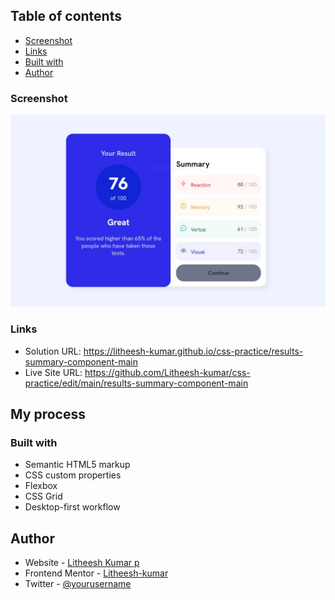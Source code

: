 
## Table of contents

  - [Screenshot](#screenshot)
  - [Links](#links)
  - [Built with](#built-with)
- [Author](#author)

### Screenshot

![](./screenshot.jpg)

### Links

- Solution URL: https://litheesh-kumar.github.io/css-practice/results-summary-component-main
- Live Site URL: https://github.com/Litheesh-kumar/css-practice/edit/main/results-summary-component-main

## My process

### Built with

- Semantic HTML5 markup
- CSS custom properties
- Flexbox
- CSS Grid
- Desktop-first workflow

## Author

- Website - [Litheesh Kumar p](https://www.your-site.com)
- Frontend Mentor - [Litheesh-kumar](https://www.frontendmentor.io/profile/yourusername)
- Twitter - [@yourusername](https://www.twitter.com/yourusername)

